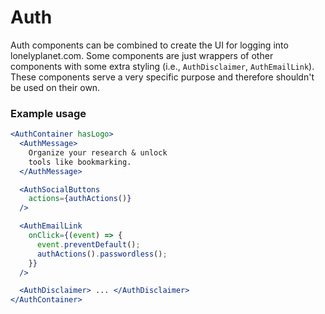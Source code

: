 # Auth

Auth components can be combined to create the UI for logging into
lonelyplanet.com. Some components are just wrappers of other components
with some extra styling (i.e., `AuthDisclaimer`, `AuthEmailLink`). These
components serve a very specific purpose and therefore shouldn't be used
on their own.

### Example usage

```jsx
<AuthContainer hasLogo>
  <AuthMessage>
    Organize your research & unlock
    tools like bookmarking.
  </AuthMessage>

  <AuthSocialButtons
    actions={authActions()}
  />

  <AuthEmailLink
    onClick={(event) => {
      event.preventDefault();
      authActions().passwordless();
    }}
  />

  <AuthDisclaimer> ... </AuthDisclaimer>
</AuthContainer>
```
